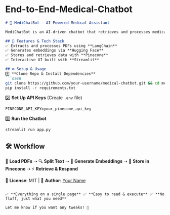 # End-to-End-Medical-Chatbot 

```markdown
# 🏥 MediChatBot – AI-Powered Medical Assistant

MediChatBot is an AI-driven chatbot that retrieves and processes medical information using **Pinecone vector search** and **Hugging Face embeddings**. It extracts text from **PDF documents**, generates embeddings, and enables fast retrieval of relevant medical data.

## 🚀 Features & Tech Stack
✅ Extracts and processes PDFs using **LangChain**  
✅ Generates embeddings via **Hugging Face**  
✅ Stores and retrieves data with **Pinecone**  
✅ Interactive UI built with **Streamlit**  

## ⚙️ Setup & Usage
1️⃣ **Clone Repo & Install Dependencies**  
```bash
git clone https://github.com/your-username/medical-chatbot.git && cd medical-chatbot
pip install -r requirements.txt
```
2️⃣ **Set Up API Keys** (Create `.env` file)  
```env
PINECONE_API_KEY=your_pinecone_api_key
```
3️⃣ **Run the Chatbot**  
```bash
streamlit run app.py
```

## 🛠️ Workflow
📂 **Load PDFs** ➝ 🔍 **Split Text** ➝ 🧠 **Generate Embeddings** ➝ 📡 **Store in Pinecone** ➝ ⚡ **Retrieve & Respond**

📜 **License**: MIT | 🔗 **Author**: [Your Name](https://github.com/your-username)
```

✅ **Everything on a single page** ✅ **Easy to read & execute** ✅ **No fluff, just what you need**  

Let me know if you want any tweaks! 🚀